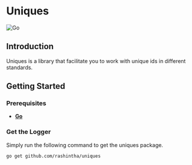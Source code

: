 # Uniques

![Go](https://img.shields.io/badge/GO-00ADD8?logo=go&logoColor=white&style=for-the-badge)

## Introduction

Uniques is a library that facilitate you to work with unique ids in different standards.

## Getting Started

### Prerequisites

- **[Go](https://go.dev/)**

### Get the Logger

Simply run the following command to get the uniques package.

```bash
go get github.com/rashintha/uniques
```